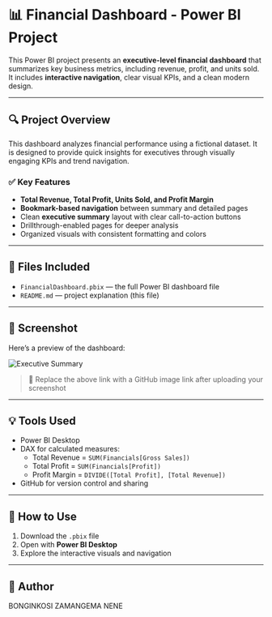 # 📊 Financial Dashboard - Power BI Project

This Power BI project presents an **executive-level financial dashboard** that summarizes key business metrics, including revenue, profit, and units sold. It includes **interactive navigation**, clear visual KPIs, and a clean modern design.

---

## 🔍 Project Overview

This dashboard analyzes financial performance using a fictional dataset. It is designed to provide quick insights for executives through visually engaging KPIs and trend navigation.

### ✅ Key Features
- **Total Revenue, Total Profit, Units Sold, and Profit Margin**
- **Bookmark-based navigation** between summary and detailed pages
- Clean **executive summary** layout with clear call-to-action buttons
- Drillthrough-enabled pages for deeper analysis
- Organized visuals with consistent formatting and colors

---

## 📁 Files Included
- `FinancialDashboard.pbix` — the full Power BI dashboard file
- `README.md` — project explanation (this file)

---

## 📸 Screenshot

Here’s a preview of the dashboard:

![Executive Summary](https://raw.githubusercontent.com/yourusername/yourrepo/main/ExecutiveSummary.png)

> 📝 Replace the above link with a GitHub image link after uploading your screenshot

---

## 💡 Tools Used
- Power BI Desktop
- DAX for calculated measures:
  - Total Revenue = `SUM(Financials[Gross Sales])`
  - Total Profit = `SUM(Financials[Profit])`
  - Profit Margin = `DIVIDE([Total Profit], [Total Revenue])`
- GitHub for version control and sharing

---

## 🚀 How to Use
1. Download the `.pbix` file
2. Open with **Power BI Desktop**
3. Explore the interactive visuals and navigation

---

## 👤 Author

BONGINKOSI ZAMANGEMA NENE
